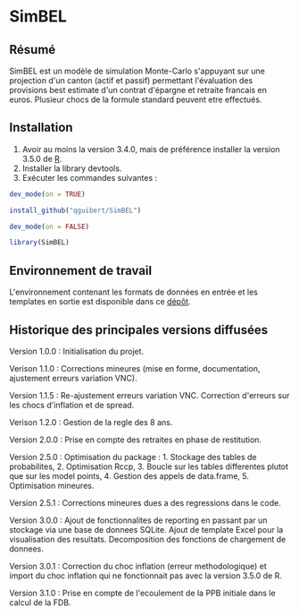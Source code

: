# SimBEL

## Résumé

SimBEL est un modèle de simulation Monte-Carlo s'appuyant sur une projection d'un canton (actif et passif) permettant l'évaluation des provisions best estimate d'un contrat d'épargne et retraite francais en euros. Plusieur chocs de la formule standard peuvent etre effectués.

## Installation

1.	Avoir au moins la version 3.4.0, mais de préférence installer la version 3.5.0 de [R](https://www.r-project.org/).
2.	Installer la library devtools.
3.	Exécuter les commandes suivantes :

``` r
dev_mode(on = TRUE)

install_github("qguibert/SimBEL")

dev_mode(on = FALSE)

library(SimBEL)
```

## Environnement de travail

L'environnement contenant les formats de données en entrée et les templates en sortie est disponible dans ce [dépôt]( https://github.com/qguibert/Environnement).



## Historique des principales versions diffusées

Version 1.0.0 : Initialisation du projet.

Verison 1.1.0 : Corrections mineures (mise en forme, documentation, ajustement erreurs variation VNC).

Version 1.1.5 : Re-ajustement erreurs variation VNC. Correction d'erreurs sur les chocs d'inflation et de spread.

Verison 1.2.0 : Gestion de la regle des 8 ans.

Version 2.0.0 : Prise en compte des retraites en phase de restitution.

Version 2.5.0 : Optimisation du package : 1. Stockage des tables de probabilites, 2. Optimisation Rccp, 3. Boucle sur les tables
differentes plutot que sur les model points, 4. Gestion des appels de data.frame, 5. Optimisation mineures.

Version 2.5.1 : Corrections mineures dues a des regressions dans le code.

Version 3.0.0 : Ajout de fonctionnalites de reporting en passant par un stockage via une base de donnees SQLite. Ajout de template Excel pour la visualisation des resultats. Decomposition des fonctions de chargement de donnees. 

Version 3.0.1 : Correction du choc inflation (erreur methodologique) et import du choc inflation qui ne fonctionnait pas avec la version 3.5.0 de R. 

Version 3.1.0 : Prise en compte de l'ecoulement de la PPB initiale dans le calcul de la FDB. 
